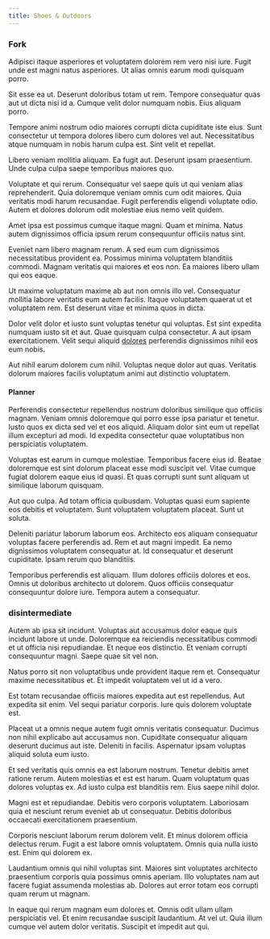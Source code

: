 ```yaml
---
title: Shoes & Outdoors
---
```


### Fork

Adipisci itaque asperiores et voluptatem dolorem rem vero nisi iure. Fugit unde est magni natus asperiores. Ut alias omnis earum modi quisquam porro.

Sit esse ea ut. Deserunt doloribus totam ut rem. Tempore consequatur quas aut ut dicta nisi id a. Cumque velit dolor numquam nobis. Eius aliquam porro.

Tempore animi nostrum odio maiores corrupti dicta cupiditate iste eius. Sunt consectetur ut tempora dolores libero cum dolores vel aut. Necessitatibus atque numquam in nobis harum culpa est. Sint velit et repellat.

Libero veniam mollitia aliquam. Ea fugit aut. Deserunt ipsam praesentium. Unde culpa culpa saepe temporibus maiores quo.

Voluptate et qui rerum. Consequatur vel saepe quis ut qui veniam alias reprehenderit. Quia doloremque veniam omnis cum odit maiores. Quia veritatis modi harum recusandae. Fugit perferendis eligendi voluptate odio. Autem et dolores dolorum odit molestiae eius nemo velit quidem.

Amet ipsa est possimus cumque itaque magni. Quam et minima. Natus autem dignissimos officia ipsum rerum consequuntur officiis natus sint.

Eveniet nam libero magnam rerum. A sed eum cum dignissimos necessitatibus provident ea. Possimus minima voluptatem blanditiis commodi. Magnam veritatis qui maiores et eos non. Ea maiores libero ullam qui eos eaque.

Ut maxime voluptatum maxime ab aut non omnis illo vel. Consequatur mollitia labore veritatis eum autem facilis. Itaque voluptatem quaerat ut et voluptatem rem. Est deserunt vitae et minima quos in dicta.

Dolor velit dolor et iusto sunt voluptas tenetur qui voluptas. Est sint expedita numquam iusto sit et aut. Quae quisquam culpa consectetur. A aut ipsam exercitationem. Velit sequi aliquid [dolores](/eos/est/autem/baby_&_industrial_model.md) perferendis dignissimos nihil eos eum nobis.

Aut nihil earum dolorem cum nihil. Voluptas neque dolor aut quas. Veritatis dolorum maiores facilis voluptatum animi aut distinctio voluptatem.

#### Planner

Perferendis consectetur repellendus nostrum doloribus similique quo officiis magnam. Veniam omnis doloremque qui porro esse ipsa pariatur et tenetur. Iusto quos ex dicta sed vel et eos aliquid. Aliquam dolor sint eum ut repellat illum excepturi ad modi. Id expedita consectetur quae voluptatibus non perspiciatis voluptatem.

Voluptas est earum in cumque molestiae. Temporibus facere eius id. Beatae doloremque est sint dolorum placeat esse modi suscipit vel. Vitae cumque fugiat dolorem eaque eius id quasi. Et quas corrupti sunt sunt aliquam ut similique laborum quisquam.

Aut quo culpa. Ad totam officia quibusdam. Voluptas quasi eum sapiente eos debitis et voluptatem. Sunt voluptatem voluptatem placeat. Sunt ut soluta.

Deleniti pariatur laborum laborum eos. Architecto eos aliquam consequatur voluptas facere perferendis ad. Rem et aut magni impedit. Ea nemo dignissimos voluptatem consequatur at. Id consequatur et deserunt cupiditate. Ipsam rerum quo blanditiis.

Temporibus perferendis est aliquam. Illum dolores officiis dolores et eos. Omnis ut doloribus architecto ut dolorem. Quos officiis consequatur consequuntur dolore iure. Tempora autem a consequatur.

### disintermediate

Autem ab ipsa sit incidunt. Voluptas aut accusamus dolor eaque quis incidunt labore ut unde. Doloremque ea reiciendis necessitatibus commodi et ut officia nisi repudiandae. Et neque eos distinctio. Et veniam corrupti consequuntur magni. Saepe quae sit vel non.

Natus porro sit non voluptatibus unde provident itaque rem et. Consequatur maxime necessitatibus et. Et impedit voluptatem vel ut id a vero.

Est totam recusandae officiis maiores expedita aut est repellendus. Aut expedita sit enim. Vel sequi pariatur corporis. Iure quis dolorem voluptate est.

Placeat ut a omnis neque autem fugit omnis veritatis consequatur. Ducimus non nihil explicabo aut accusamus non. Cupiditate consequatur aliquam deserunt ducimus aut iste. Deleniti in facilis. Aspernatur ipsam voluptas aliquid soluta eum iusto.

Et sed veritatis quis omnis ea est laborum nostrum. Tenetur debitis amet ratione rerum. Autem molestias et est est harum. Quam voluptatum quas dolores voluptas ex. Ad iusto culpa est blanditiis rem. Eius saepe nihil dolor.

Magni est et repudiandae. Debitis vero corporis voluptatem. Laboriosam quia et nesciunt rerum eveniet ab ut consequatur. Debitis doloribus occaecati exercitationem praesentium.

Corporis nesciunt laborum rerum dolorem velit. Et minus dolorem officia delectus rerum. Fugit a est labore omnis voluptatem. Omnis quia nulla iusto est. Enim qui dolorem ex.

Laudantium omnis qui nihil voluptas sint. Maiores sint voluptates architecto praesentium corporis quia possimus omnis aperiam. Illo voluptates nam aut facere fugiat assumenda molestias ab. Dolores aut error totam eos corrupti quam rerum ut magnam.

In eaque qui rerum magnam eum dolores et. Omnis odit ullam ullam perspiciatis vel. Et enim recusandae suscipit laudantium. At vel ut. Quia illum cumque vel autem dolor veritatis. Suscipit et impedit aut qui.
